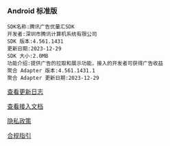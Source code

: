 ### Android 标准版

```
SDK名称:腾讯广告优量汇SDK
开发者:深圳市腾讯计算机系统有限公司
SDK 版本:4.561.1431
更新日期:2023-12-29
SDK 大小:2.0MB
功能介绍:提供广告的拉取和展示功能，接入的开发者可获得广告收益
聚合 Adapter 版本:4.561.1431.1
聚合 Adapter 更新日期:2023-12-29
```

[查看更新日志](https://developers.adnet.qq.com/doc/android/union/union_version)

[查看接入文档](https://developers.adnet.qq.com/doc/android/access_doc)

[隐私政策](https://e.qq.com/dev/help_detail.html?cid=2005&pid=5983)

[合规指引](https://e.qq.com/dev/help_detail.html?cid=2004&pid=5795)
